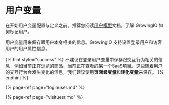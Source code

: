 # 用户变量

在开始用户变量配置与定义之前，推荐您阅读[用户模型](../../datamodel/usermodel/)文档，了解 GrowingIO 如何标记用户。

用户变量用来保存跟用户本身相关的信息。GrowingIO 支持设置登录用户和访客用户的用户属性信息。

{% hint style="success" %}
不建议在登录用户变量中保存跟交互行为相关的信息，例如当前正在浏览的商品，当前正在查看的某一个SaaS项目。这些随着用户的交互行为会发生变化的信息，我们建议使用**页面级变量**和**转化变量**来保存。
{% endhint %}

{% page-ref page="loginuser.md" %}

{% page-ref page="visituesr.md" %}

